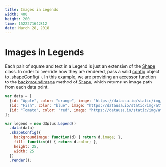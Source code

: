```yaml
---
title: Images in Legends
width: 400
height: 200
time: 1522271642812
date: March 28, 2018
---
```


[width]: 400
[height]: 200

# Images in Legends

Each pair of square and text in a Legend is just an extension of the [Shape](http://d3plus.org/docs/#Shape) class. In order to override how they are rendered, pass a valid [config](http://d3plus.org/docs/#BaseClass.config) object to [.shapeConfig( )](http://d3plus.org/docs/#Shape.shapeConfig). In this example, we are providing an accessor function to the [backgroundImage](http://d3plus.org/docs/#Shape.backgroundImage) method of [Shape](http://d3plus.org/docs/#Shape), which returns an image path from each data point.

```js
var data = [
  {id: "Apple", color: "orange", image: "https://datausa.io/static/img/attrs/thing_apple.png"},
  {id: "Fish", color: "blue", image: "https://datausa.io/static/img/attrs/thing_fish.png"},
  {id: "Tomato", color: "red", image: "https://datausa.io/static/img/attrs/thing_tomato.png"}
];

var legend = new d3plus.Legend()
  .data(data)
  .shapeConfig({
    backgroundImage: function(d) { return d.image; },
    fill: function(d) { return d.color; },
    height: 25,
    width: 25
  })
  .render();
```
